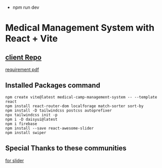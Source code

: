 * npm run dev
# Medical Management System with React + Vite
## [client Repo](https://github.com/programming-hero-web-course1/b8a12-client-side-almubin78)

[requirement pdf](https://github.com/ProgrammingHero1/B8A12-The-Final-Effort/blob/main/Requerments-pdf-all/assignment12_category_0016.pdf)

## Installed Packages command
```
npm create vite@latest medical-camp-management-system -- --template react
npm install react-router-dom localforage match-sorter sort-by
npm install -D tailwindcss postcss autoprefixer
npx tailwindcss init -p
npm i -D daisyui@latest
npm i firebase
npm install --save react-awesome-slider
npm install swiper
```


## Special Thanks to these communities
[for slider](https://github.com/express-labs/pure-react-carousel)

